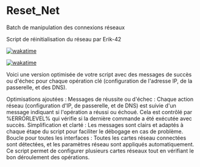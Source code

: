 # Reset_Net
Batch de manipulation des connexions réseaux

Script de réinitialisation du réseau par Erik-42

[![wakatime](https://wakatime.com/badge/github/Erik-42/reset_net.svg)](https://wakatime.com/badge/github/Erik-42/reset_net)

[![wakatime](https://wakatime.com/badge/user/f84d00d8-fee3-4ca3-803d-3daa3c7053a5/project/ead645fe-29fa-48bf-90a7-470e1baddf18.svg)](https://wakatime.com/badge/user/f84d00d8-fee3-4ca3-803d-3daa3c7053a5/project/ead645fe-29fa-48bf-90a7-470e1baddf18)


Voici une version optimisée de votre script avec des messages de succès ou d'échec pour chaque opération clé (configuration de l'adresse IP, de la passerelle, et des DNS).

Optimisations ajoutées :
Messages de réussite ou d'échec : Chaque action réseau (configuration d'IP, de passerelle, et de DNS) est suivie d'un message indiquant si l'opération a réussi ou échoué. Cela est contrôlé par %ERRORLEVEL% qui vérifie si la dernière commande a été exécutée avec succès.
Simplification et clarté : Les messages sont clairs et adaptés à chaque étape du script pour faciliter le débogage en cas de problème.
Boucle pour toutes les interfaces : Toutes les cartes réseau connectées sont détectées, et les paramètres réseau sont appliqués automatiquement.
Ce script permet de configurer plusieurs cartes réseaux tout en vérifiant le bon déroulement des opérations.
